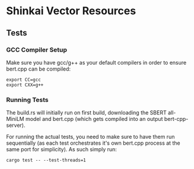 # Shinkai Vector Resources

## Tests

### GCC Compiler Setup

Make sure you have gcc/g++ as your default compilers in order to ensure bert.cpp can be compiled:

```
export CC=gcc
export CXX=g++
```

### Running Tests

The build.rs will initially run on first build, downloading the SBERT all-MiniLM model and bert.cpp (which gets compiled into an output bert-cpp-server).

For running the actual tests, you need to make sure to have them run sequentially (as each test orchestrates it's own bert.cpp process at the same port for simplicity). As such simply run:

```
cargo test -- --test-threads=1
```
